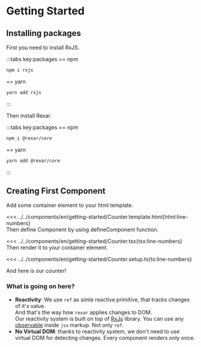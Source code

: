 # Getting Started

## Installing packages

First you need to install RxJS.

:::tabs key:packages
== npm
```sh
npm i rxjs
```
== yarn
```sh
yarn add rxjs
```
:::

Then install Rexar.

:::tabs key:packages
== npm
```sh
npm i @rexar/core
```
== yarn
```sh
yarn add @rexar/core
```
:::

<script setup>
import Demo from '../../components/tools/Demo.vue'
import { Counter } from '../../components/en/getting-started/Counter.tsx'
</script>

## Creating First Component

Add some container element to your html template.

<<< ../../components/en/getting-started/Counter.template.html{html:line-numbers}  
Then define Component by using defineComponent function.

<<< ../../components/en/getting-started/Counter.tsx{tsx:line-numbers}  
Then render it to your container element.

<<< ../../components/en/getting-started/Counter.setup.ts{ts:line-numbers}

And here is our counter!
<Demo :is="Counter" />

### What is going on here?

- **Reactivity**: We use `ref` as simle reactive primitive, that tracks changes of it's value.  
  And that's the way how `rexar` applies changes to DOM.  
  Our reactivity system is built on top of [RxJs](https://rxjs.dev/) library. You can use any [observable](https://rxjs.dev/guide/observable) inside `jsx` markup. Not only `ref`.
- **No Virtual DOM**: thanks to reactivity system, we don't need to use virtual DOM for detecting changes. Every component renders only once.
